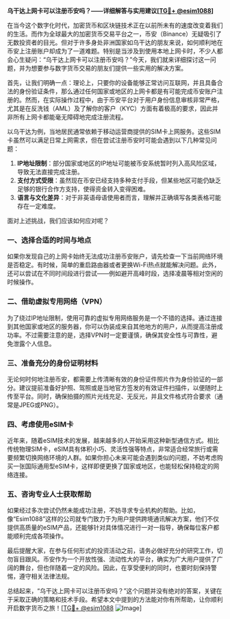 **乌干达上网卡可以注册币安吗？——详细解答与实用建议[[TG💪+ @esim1088](https://t.me/s/esim1088)]**

在当今这个数字化时代，加密货币和区块链技术正在以前所未有的速度改变着我们的生活。而作为全球最大的加密货币交易平台之一，币安（Binance）无疑吸引了无数投资者的目光。但对于许多身处非洲国家如乌干达的朋友来说，如何顺利地在币安上注册账户却成为了一道难题。特别是当涉及到使用本地上网卡时，不少人都会心生疑问：“乌干达上网卡可以注册币安吗？”今天，我们就来详细探讨这一问题，并为想要参与数字货币交易的朋友们提供一些实用的解决方案。

首先，让我们明确一点：理论上，只要你的设备能够正常访问互联网，并且具备合法的身份验证条件，那么通过任何国家或地区的上网卡都是有可能完成币安账户注册的。然而，在实际操作过程中，由于币安平台对于用户身份信息审核非常严格，尤其是在反洗钱（AML）及了解你的客户（KYC）方面有着极高的要求，因此并非所有上网卡都能毫无障碍地完成注册流程。

以乌干达为例，当地居民通常依赖于移动运营商提供的SIM卡上网服务。这些SIM卡虽然可以满足日常上网需求，但在尝试注册币安时可能会遇到以下几种常见问题：

1. **IP地址限制**：部分国家或地区的IP地址可能被币安系统暂时列入高风险区域，导致无法直接完成注册。
2. **支付方式受限**：虽然现在币安已经支持多种支付手段，但某些地区可能仍缺乏足够的银行合作方支持，使得资金转入变得困难。
3. **语言与文化差异**：对于非英语母语使用者而言，理解并正确填写各类表格可能存在一定难度。

面对上述挑战，我们应该如何应对呢？

### 一、选择合适的时间与地点

如果你发现自己的上网卡始终无法成功注册币安账户，请先检查一下当前网络环境是否稳定。有时候，简单的重启路由器或者更换Wi-Fi热点就能解决问题。此外，还可以尝试在不同时间段进行尝试——例如避开高峰时段，选择凌晨等相对空闲的时候操作。

### 二、借助虚拟专用网络（VPN）

为了绕过IP地址限制，使用可靠的虚拟专用网络服务是一个不错的选择。通过连接到其他国家或地区的服务器，你可以伪装成来自其他地方的用户，从而提高注册成功率。不过需要注意的是，选择VPN时一定要谨慎，确保其安全性与可靠性，避免泄露个人信息。

### 三、准备充分的身份证明材料

无论何时何地注册币安，都需要上传清晰有效的身份证件照片作为身份验证的一部分。建议提前准备好护照、驾照或是当地官方签发的有效证件扫描件，以便随时上传至平台。同时，确保拍摄的照片光线充足、无反光，并且文件格式符合要求（通常是JPEG或PNG）。

### 四、考虑使用eSIM卡

近年来，随着eSIM技术的发展，越来越多的人开始采用这种新型通信方式。相比传统物理SIM卡，eSIM具有体积小巧、灵活性强等特点，非常适合经常旅行或需要频繁切换网络环境的人群。如果你担心未来可能会遇到类似的问题，不妨考虑购买一张国际通用型eSIM卡，这样即便更换了国家或地区，也能轻松保持稳定的网络连接。

### 五、咨询专业人士获取帮助

如果经过多次尝试仍然未能成功注册，不妨寻求专业机构的帮助。比如，像“Esim1088”这样的公司就专门致力于为用户提供跨境通讯解决方案，他们不仅提供高质量的eSIM产品，还能够针对具体情况进行一对一指导，确保每位客户都能顺利完成各项操作。

最后提醒大家，在参与任何形式的投资活动之前，请务必做好充分的研究工作，切勿盲目跟风。币安作为一个开放性强、流动性大的平台，确实为广大用户提供了广阔的舞台，但也伴随着一定的风险。因此，在享受便利的同时，也要时刻保持警惕，遵守相关法律法规。

总结起来，“乌干达上网卡可以注册币安吗？”这个问题并没有绝对的答案，关键在于采取正确的策略和技术手段。希望本文中提到的方法能对你有所帮助，让你顺利开启数字货币之旅！[[TG💪+ @esim1088](https://t.me/s/esim1088) ![Image](https://i.postimg.cc/4NQfJmqS/Snipaste-2025-05-13-00-14-12.png)]